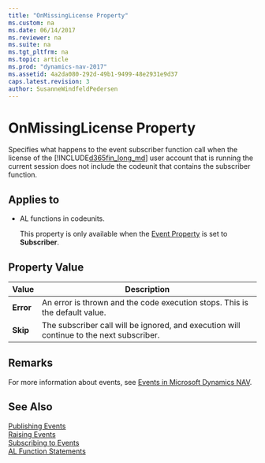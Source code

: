 ```yaml
---
title: "OnMissingLicense Property"
ms.custom: na
ms.date: 06/14/2017
ms.reviewer: na
ms.suite: na
ms.tgt_pltfrm: na
ms.topic: article
ms.prod: "dynamics-nav-2017"
ms.assetid: 4a2da080-292d-49b1-9499-48e2931e9d37
caps.latest.revision: 3
author: SusanneWindfeldPedersen
---
```

# OnMissingLicense Property
Specifies what happens to the event subscriber function call when the license of the [!INCLUDE[d365fin_long_md](../includes/d365fin_long_md.md)] user account that is running the current session does not include the codeunit that contains the subscriber function.  
  
## Applies to  
  
-   AL functions in codeunits.  
  
     This property is only available when the [Event Property](devenv-event-property.md) is set to **Subscriber**.  
  
## Property Value  
  
|Value|Description|  
|-----------|-----------------|  
|**Error**|An error is thrown and the code execution stops. This is the default value.|  
|**Skip**|The subscriber call will be ignored, and execution will continue to the next subscriber.|  
  
## Remarks  
 For more information about events, see [Events in Microsoft Dynamics NAV](Events-in-Microsoft-Dynamics-NAV.md).  
  
## See Also  
 [Publishing Events](Publishing-Events.md)   
 [Raising Events](Raising-Events.md)   
 [Subscribing to Events](Subscribing-to-Events.md)   
 [AL Function Statements](C-AL-Function-Statements.md)